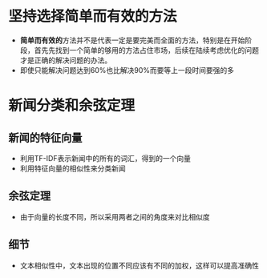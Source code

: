 # 坚持选择简单而有效的方法
+ **简单而有效的**方法并不是代表一定是要完美而全面的方法，特别是在开始阶段，首先先找到一个简单的够用的方法占住市场，后续在陆续考虑优化的问题才是正确的解决问题的办法。
+ 即使只能解决问题达到60%也比解决90%而要等上一段时间要强的多

# 新闻分类和余弦定理
## 新闻的特征向量

+ 利用TF-IDF表示新闻中的所有的词汇，得到的一个向量
+ 利用特征向量的相似性来分类新闻

## 余弦定理

+ 由于向量的长度不同，所以采用两者之间的角度来对比相似度

## 细节
+ 文本相似性中，文本出现的位置不同应该有不同的加权，这样可以提高准确性